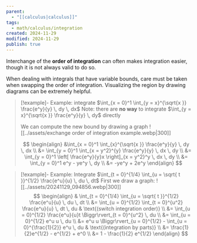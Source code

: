 ```yaml
---
parent:
  - "[[calculus|calculus]]"
tags:
  - math/calculus/integration
created: 2024-11-29
modified: 2024-11-29
publish: true
---
```

Interchange of the **order of integration** can often makes integration easier, though it is not always valid to do so.

When dealing with integrals that have variable bounds, care must be taken when swapping the order of integration. Visualizing the region by drawing diagrams can be extremely helpful.

> [!example]- Example: integrate $\int_{x = 0}^1 \int_{y = x}^{\sqrt{x }} \frac{e^y}{y} \, dy  \, dx$
> Note: there are **no way** to integrate $\int_{y = x}^{\sqrt{x }} \frac{e^y}{y} \, dy$ directly
> 
> We can compute the new bound by drawing a graph
> ![[../assets/exchange order of integration example.webp|300]]
>
> $$
> \begin{align}
> &\int_{x = 0}^1 \int_{x}^{\sqrt{x }} \frac{e^y}{y} \, dy  \, dx  \\
> &= \int_{y = 0}^1 \int_{x = y^2}^{y} \frac{e^y}{y} \, dx  \, dy \\
> &= \int_{y = 0}^1 \left[ \frac{e^y}{y}x \right]_{x = y^2}^y \, dx  \, dy \\
> &= \int_{y = 0}^1 e^y - ye^y \, dy \\
> &= -ye^y + 2e^y
> \end{align}
> $$

> [!example]- Example: Integrate $\int_{t = 0}^{1/4} \int_{u = \sqrt{ t }}^{1/2} \frac{e^u}{u} \, du  \, dt$
> First we draw a graph:
> ![[../assets/20241129_094856.webp|300]]
> $$
> \begin{align}
> & \int_{t = 0}^{1/4} \int_{u = \sqrt{ t }}^{1/2} \frac{e^u}{u} \, du  \, dt \\
> &= \int_{u = 0}^{1/2} \int_{t = 0}^{u^2}  \frac{e^u}{u} \, dt  \, du & \text{(switch integration order)} \\
> &= \int_{u = 0}^{1/2} \frac{e^u}{u}t \Biggr\rvert_{t = 0}^{u^2} \, du \\
> &= \int_{u = 0}^{1/2} e^u u \, du \\
> &= e^u u \Biggr\rvert_{u = 0}^{1/2} - \int_{u = 0}^{\frac{1}{2}} e^u \, du & \text{(integration by parts)} \\
> &= \frac{1}{2}e^{1/2} - e^{1/2} + e^0 \\
> &= 1 - \frac{1}{2} e^{1/2}
> \end{align}
> $$